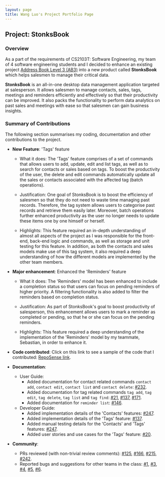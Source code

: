 ```yaml
---
layout: page
title: Wang Luo's Project Portfolio Page
---
```


## Project: StonksBook

### Overview

As a part of the requirements of CS2103T: Software Engineering, my team of 4 software engineering students and I decided to enhance an existing project
[Address Book Level 3 (AB3)](https://github.com/nus-cs2103-AY1920S1/addressbook-level3) into a new product called **StonksBook** which helps salesmen to manage their critical data.

**StonksBook** is an all-in-one desktop data management application targeted at salesperson. It allows salesmen to manage contacts, sales, tags, meetings and reminders efficiently and effectively
so that their productivity can be improved. It also packs the functionality to perform data analytics on past sales and meetings with ease so that salesmen can gain business insights.

### Summary of Contributions

The following section summarises my coding, documentation and other contributions to the project.

* **New Feature**: 'Tags' feature 
  * What it does: The 'Tags' feature comprises of a set of commands that allows users to add, update, edit and list tags,
  as well as to search for contacts or sales based on tags. To boost the productivity of the user, the delete and edit commands
  automatically update all the sales or contacts associated with the affected tag (batch operations).

  * Justification: One goal of StonksBook is to boost the efficiency of salesmen so that they do not need to waste time managing past records.
  Therefore, the tag system allows users to categorise past records and retrieve them easily later. Moreover, batch operations further enhanced
  productivity as the user no longer needs to update these items one by one himself or herself.
    <div style="page-break-after: always;"></div>
  * Highlights: This feature required an in-depth understanding of almost all aspects of the project as I was responsible for the front-end,
  back-end logic and commands, as well as storage and unit testing for this feature. In addition, as both the contacts and sales models make use
  of this tag system, it also required a deep understanding of how the different models are implemented by the other team members.

* **Major enhancement**: Enhanced the 'Reminders' feature
  * What it does: The 'Reminders' model has been enhanced to include a completion status so that users can focus on pending reminders of higher priority.
  A filtering functionality is also added to filter the reminders based on completion status.

  * Justification: As part of StonksBook's goal to boost productivity of salesperson, this enhancement allows users to mark a reminder as completed or pending,
  so that he or she can focus on the pending reminders.
  
  * Highlights: This feature required a deep understanding of the implementation of the 'Reminders' model by my teammate, Sebastian, in order to enhance it.

* **Code contributed**: Click on this link to see a sample of the code that I contributed:
[RepoSense link](https://nus-cs2103-ay2021s1.github.io/tp-dashboard/#breakdown=true&search=Asthenosphere&sort=totalCommits%20dsc&sortWithin=title&since=2020-08-14&timeframe=commit&mergegroup=&groupSelect=groupByRepos&checkedFileTypes=docs~functional-code~test-code~other&tabOpen=true&tabType=authorship&tabAuthor=Asthenosphere&tabRepo=AY2021S1-CS2103T-T11-1%2Ftp%5Bmaster%5D&authorshipIsMergeGroup=false&authorshipFileTypes=docs~functional-code~test-code).

* **Documentation**:
  * User Guide:
    * Added documentation for contact related commands `contact add`, `contact edit`, `contact list` and `contact delete`:
    [#232](https://github.com/AY2021S1-CS2103T-T11-1/tp/pull/232).
    * Added documentation for tag related commands `tag add`, `tag edit`, `tag delete`, `tag list` and `tag find`:
    [#21](https://github.com/AY2021S1-CS2103T-T11-1/tp/pull/21), [#137](https://github.com/AY2021S1-CS2103T-T11-1/tp/pull/137),
    [#171](https://github.com/AY2021S1-CS2103T-T11-1/tp/pull/171).
    * Added documentation for `reminder list`: [#146](https://github.com/AY2021S1-CS2103T-T11-1/tp/pull/146).
  * Developer Guide:
    * Added implementation details of the 'Contacts' features: [#247](https://github.com/AY2021S1-CS2103T-T11-1/tp/pull/247).
    * Added implementation details of the 'Tags' feature: [#137](https://github.com/AY2021S1-CS2103T-T11-1/tp/pull/137).
    * Added manual testing details for the 'Contacts' and 'Tags' features: [#247](https://github.com/AY2021S1-CS2103T-T11-1/tp/pull/247).
    * Added user stories and use cases for the 'Tags' feature: [#20](https://github.com/AY2021S1-CS2103T-T11-1/tp/pull/20).


* **Community**:
  * PRs reviewed (with non-trivial review comments): [#125](https://github.com/AY2021S1-CS2103T-T11-1/tp/pull/125),
  [#166](https://github.com/AY2021S1-CS2103T-T11-1/tp/pull/166), [#215](https://github.com/AY2021S1-CS2103T-T11-1/tp/pull/215),
  [#242](https://github.com/AY2021S1-CS2103T-T11-1/tp/pull/242).
  * Reported bugs and suggestions for other teams in the class: [#1](https://github.com/Asthenosphere/ped/issues/1),
  [#3](https://github.com/Asthenosphere/ped/issues/3), [#4](https://github.com/Asthenosphere/ped/issues/4), [#5](https://github.com/Asthenosphere/ped/issues/5), [#6](https://github.com/Asthenosphere/ped/issues/6).
